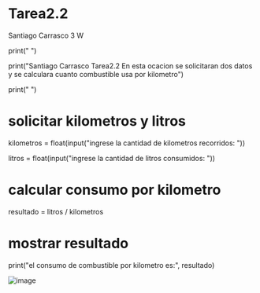 # Tarea2.2
Santiago Carrasco 3 W

print(" ")

print("Santiago Carrasco Tarea2.2 En esta ocacion se solicitaran dos datos y se calculara cuanto combustible usa por kilometro")

print(" ")

# solicitar kilometros y litros

kilometros = float(input("ingrese la cantidad de kilometros recorridos: "))

litros = float(input("ingrese la cantidad de litros consumidos: "))



# calcular consumo por kilometro

resultado = litros / kilometros



# mostrar resultado

print("el consumo de combustible por kilometro es:", resultado)



![image](https://github.com/user-attachments/assets/be67d7b3-8d34-4d70-8468-9da46c689527)
